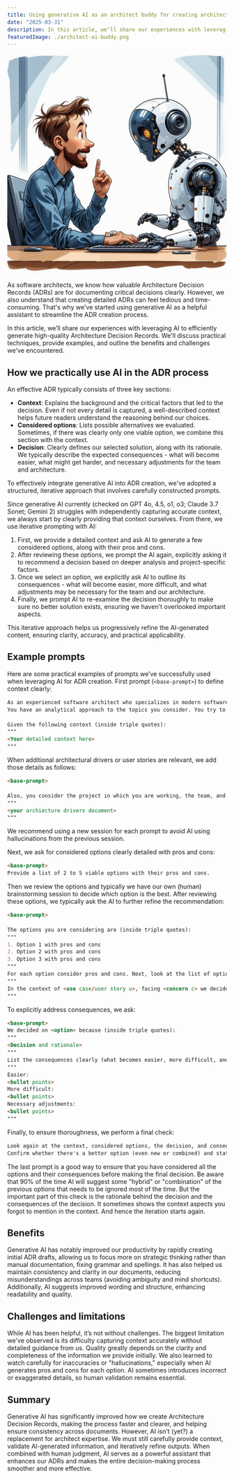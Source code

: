 ```yaml
---
title: Using generative AI as an architect buddy for creating architecture decision records
date: "2025-03-31"
description: In this article, we’ll share our experiences with leveraging AI to efficiently generate high-quality Architecture Decision Records. We'll discuss practical techniques, provide examples, and outline the benefits and challenges we've encountered.
featuredImage: ./architect-ai-buddy.png
---
```


![AI buddy](./architect-ai-buddy.png)

As software architects, we know how valuable Architecture Decision Records (ADRs) are for documenting critical decisions clearly. However, we also understand that creating detailed ADRs can feel tedious and time-consuming. That's why we've started using generative AI as a helpful assistant to streamline the ADR creation process.

In this article, we’ll share our experiences with leveraging AI to efficiently generate high-quality Architecture Decision Records. We'll discuss practical techniques, provide examples, and outline the benefits and challenges we've encountered.


## How we practically use AI in the ADR process

An effective ADR typically consists of three key sections:
* **Context**: Explains the background and the critical factors that led to the decision. Even if not every detail is captured, a well-described context helps future readers understand the reasoning behind our choices.
* **Considered options**: Lists possible alternatives we evaluated. Sometimes, if there was clearly only one viable option, we combine this section with the context.
* **Decision**: Clearly defines our selected solution, along with its rationale. We typically describe the expected consequences - what will become easier, what might get harder, and necessary adjustments for the team and architecture.

To effectively integrate generative AI into ADR creation, we've adopted a structured, iterative approach that involves carefully constructed prompts.

Since generative AI currently (checked on GPT 4o, 4.5, o1, o3; Claude 3.7 Sonet; Gemini 2) struggles with independently capturing accurate context, we always start by clearly providing that context ourselves. From there, we use iterative prompting with AI:

1. First, we provide a detailed context and ask AI to generate a few considered options, along with their pros and cons.
2. After reviewing these options, we prompt the AI again, explicitly asking it to recommend a decision based on deeper analysis and project-specific factors.
3. Once we select an option, we explicitly ask AI to outline its consequences - what will become easier, more difficult, and what adjustments may be necessary for the team and our architecture.
4. Finally, we prompt AI to re-examine the decision thoroughly to make sure no better solution exists, ensuring we haven't overlooked important aspects.

This iterative approach helps us progressively refine the AI-generated content, ensuring clarity, accuracy, and practical applicability.


## Example prompts

Here are some practical examples of prompts we’ve successfully used when leveraging AI for ADR creation. First prompt (`<base-prompt>`) to define context clearly:

```markdown
As an experienced software architect who specializes in modern software development, continuous delivery, and architecture trade-off analysis you were asked to prepare an architecture decision record.
You have an analytical approach to the topics you consider. You try to objectively see the advantages and disadvantages of each option so that you can choose the one that best suits the situation.

Given the following context (inside triple quotes):
"""
<Your detailed context here>
"""
```

When additional architectural drivers or user stories are relevant, we add those details as follows:


```markdown
<base-prompt>

Also, you consider the project in which you are working, the team, and the architecture drivers (inside triple quotes):
"""
<your archiecture drivers document>
"""
```

We recommend using a new session for each prompt to avoid AI using hallucinations from the previous session.

Next, we ask for considered options clearly detailed with pros and cons:


```markdown
<base-prompt>
Provide a list of 2 to 5 viable options with their pros and cons.
```

Then we review the options and typically we have our own (human) brainstorming session to decide which option is the best. After reviewing these options, we typically ask the AI to further refine the recommendation:


```markdown
<base-prompt>

The options you are considering are (inside triple quotes):
"""
1. Option 1 with pros and cons
2. Option 2 with pros and cons
3. Option 3 with pros and cons
"""
For each option consider pros and cons. Next, look at the list of options and consider the most fitting option to a given context and write the decision in the following form:
‌"""
In the context of <use case/user story u>, facing <concern c> we decided for <option o>, to achieve <system qualities/desired consequences>, accepting <downside d/undesired consequences>, because <additional rationale>.
"""
```

To explicitly address consequences, we ask:


```markdown
<base-prompt>
We decided on <option> because (inside triple quotes):
"""
<Decision and rationale>
"""
List the consequences clearly (what becomes easier, more difficult, and necessary adjustments) in the form:
"""
Easier:
<bullet points>
More difficult:
<bullet points>
Necessary adjustments:
<bullet points>
"""
```

Finally, to ensure thoroughness, we perform a final check:


```markdown
Look again at the context, considered options, the decision, and consequences. 
Confirm whether there's a better option (even new or combined) and state your final decision clearly, including the rationale.
```

The last prompt is a good way to ensure that you have considered all the options and their consequences before making the final decision. Be aware that 90% of the time AI will suggest some "hybrid" or "combination" of the previous options that needs to be ignored most of the time. But the important part of this check is the rationale behind the decision and the consequences of the decision. It sometimes shows the context aspects you forgot to mention in the context. And hence the iteration starts again.


## Benefits

Generative AI has notably improved our productivity by rapidly creating initial ADR drafts, allowing us to focus more on strategic thinking rather than manual documentation, fixing grammar and spellings. It has also helped us maintain consistency and clarity in our documents, reducing misunderstandings across teams (avoiding ambiguity and mind shortcuts). Additionally, AI suggests improved wording and structure, enhancing readability and quality.


## Challenges and limitations

While AI has been helpful, it’s not without challenges. The biggest limitation we've observed is its difficulty capturing context accurately without detailed guidance from us. Quality greatly depends on the clarity and completeness of the information we provide initially. We also learned to watch carefully for inaccuracies or "hallucinations," especially when AI generates pros and cons for each option. AI sometimes introduces incorrect or exaggerated details, so human validation remains essential.


## Summary

Generative AI has significantly improved how we create Architecture Decision Records, making the process faster and clearer, and helping ensure consistency across documents. However, AI isn't (yet?) a replacement for architect expertise. We must still carefully provide context, validate AI-generated information, and iteratively refine outputs. When combined with human judgment, AI serves as a powerful assistant that enhances our ADRs and makes the entire decision-making process smoother and more effective.
